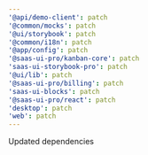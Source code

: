 ```yaml
---
'@api/demo-client': patch
'@common/mocks': patch
'@ui/storybook': patch
'@common/i18n': patch
'@app/config': patch
'@saas-ui-pro/kanban-core': patch
'saas-ui-storybook-pro': patch
'@ui/lib': patch
'@saas-ui-pro/billing': patch
'saas-ui-blocks': patch
'@saas-ui-pro/react': patch
'desktop': patch
'web': patch
---
```


Updated dependencies
